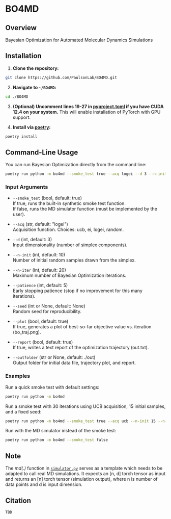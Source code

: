 # BO4MD

## Overview
Bayesian Optimization for Automated Molecular Dynamics Simulations

## Installation
1. **Clone the repository:**
```sh
git clone https://github.com/PaulsonLab/BO4MD.git
```
2. **Navigate to `~/BO4MD`:**
```sh
cd ./BO4MD
```

3. **(Optional) Uncomment lines 19-27 in [pyproject.toml](./pyproject.toml) if you have CUDA 12.4 on your system.** This will enable installation of PyTorch with GPU support.

4. **Install via [poetry](https://python-poetry.org/):**
```sh
poetry install
```

## Command-Line Usage

You can run Bayesian Optimization directly from the command line:
```sh
poetry run python -m bo4md --smoke_test true --acq logei --d 3 --n-init 10 --n-iter 20 --patience 5 --seed 42 --plot true --report true --outfolder /out
```
### Input Arguments

- `--smoke_test` (bool, default: true)  
  If true, runs the built-in synthetic smoke test function.  
  If false, runs the MD simulator function (must be implemented by the user).

- `--acq` (str, default: "logei")  
  Acquisition function. Choices: ucb, ei, logei, random.

- `--d` (int, default: 3)  
  Input dimensionality (number of simplex components).

- `--n-init` (int, default: 10)  
  Number of initial random samples drawn from the simplex.

- `--n-iter` (int, default: 20)  
  Maximum number of Bayesian Optimization iterations.

- `--patience` (int, default: 5)  
  Early stopping patience (stop if no improvement for this many iterations).

- `--seed` (int or None, default: None)  
  Random seed for reproducibility.

- `--plot` (bool, default: true)  
  If true, generates a plot of best-so-far objective value vs. iteration (bo_traj.png).

- `--report` (bool, default: true)  
  If true, writes a text report of the optimization trajectory (out.txt).

- `--outfolder` (str or None, default: ./out)  
  Output folder for initial data file, trajectory plot, and report.

### Examples

Run a quick smoke test with default settings:
```sh
poetry run python -m bo4md
```

Run a smoke test with 30 iterations using UCB acquisition, 15 initial samples, and a fixed seed:
```sh
poetry run python -m bo4md --smoke_test true --acq ucb --n-init 15 --n-iter 30 --seed 123
```

Run with the MD simulator instead of the smoke test:
```sh
poetry run python -m bo4md --smoke_test false 
```

## Note
 The *md(.)* function in [`simulator.py`](./src/bo4md/simulator.py) serves as a template which needs to be adapted to call real MD simulations. It expects an [n, d] torch tensor as input and returns an [n] torch tensor (simulation output), where n is number of data points and d is input dimension.

## Citation
```
TBD
```
